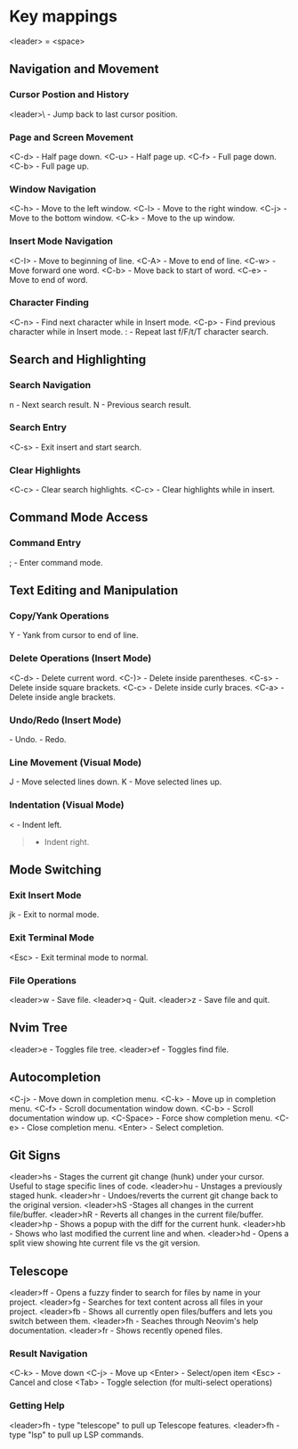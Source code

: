 # Key mappings
\<leader> = \<space>

## Navigation and Movement
### Cursor Postion and History
\<leader>\ - Jump back to last cursor position.

### Page and Screen Movement
\<C-d> - Half page down.
\<C-u> - Half page up.
\<C-f> - Full page down.
\<C-b> - Full page up.

### Window Navigation
\<C-h> - Move to the left window.
\<C-l> - Move to the right window.
\<C-j> - Move to the bottom window.
\<C-k> - Move to the up window.

### Insert Mode Navigation
\<C-I> - Move to beginning of line.
\<C-A> - Move to end of line.
\<C-w> - Move forward one word.
\<C-b> - Move back to start of word.
\<C-e> - Move to end of word.

### Character Finding
\<C-n> - Find next character while in Insert mode.
\<C-p> - Find previous character while in Insert mode.
: - Repeat last f/F/t/T character search.

## Search and Highlighting
### Search Navigation
n - Next search result.
N - Previous search result.


### Search Entry
\<C-s> - Exit insert and start search.

### Clear Highlights
\<C-c> - Clear search highlights.
\<C-c> - Clear highlights while in insert.

## Command Mode Access
### Command Entry
; - Enter command mode.

## Text Editing and Manipulation
### Copy/Yank Operations
Y - Yank from cursor to end of line.

### Delete Operations (Insert Mode)
\<C-d> - Delete current word.
\<C-)> - Delete inside parentheses.
\<C-s><C-b> - Delete inside square brackets.
\<C-c><C-b> - Delete inside curly braces.
\<C-a><C-b> - Delete inside angle brackets.


### Undo/Redo (Insert Mode)
<C-u> - Undo.
<C-r><C-u> - Redo.

### Line Movement (Visual Mode)
J - Move selected lines down.
K - Move selected lines up.

### Indentation (Visual Mode)
< - Indent left.
> - Indent right.


## Mode Switching
### Exit Insert Mode
jk - Exit to normal mode.

### Exit Terminal Mode
\<Esc> - Exit terminal mode to normal.

### File Operations
\<leader>w - Save file.
\<leader>q - Quit.
\<leader>z - Save file and quit.


## Nvim Tree
\<leader>e - Toggles file tree.
\<leader>ef - Toggles find file.

## Autocompletion
\<C-j> - Move down in completion menu.
\<C-k> - Move up in completion menu.
\<C-f> - Scroll documentation window down.
\<C-b> - Scroll documentation window up.
\<C-Space> - Force show completion menu.
\<C-e> - Close completion menu.
\<Enter> - Select completion.

## Git Signs
\<leader>hs - Stages the current git change (hunk) under your cursor. Useful to stage specific lines of code.
\<leader>hu - Unstages a previously staged hunk.
\<leader>hr - Undoes/reverts the current git change back to the original version.
\<leader>hS -Stages all changes in the current file/buffer.
\<leader>hR - Reverts all changes in the current file/buffer.
\<leader>hp - Shows a popup with the diff for the current hunk.
\<leader>hb - Shows who last modified the current line and when.
\<leader>hd - Opens a split view showing hte current file vs the git version.

## Telescope
\<leader>ff - Opens a fuzzy finder to search for files by name in your project.
\<leader>fg - Searches for text content across all files in your project.
\<leader>fb - Shows all currently open files/buffers and lets you switch between them.
\<leader>fh - Seaches through Neovim's help documentation.
\<leader>fr - Shows recently opened files.

### Result Navigation
\<C-k> - Move down
\<C-j> - Move up
\<Enter> - Select/open item
\<Esc> - Cancel and close
\<Tab> - Toggle selection (for multi-select operations)

### Getting Help
\<leader>fh - type "telescope" to pull up Telescope features.
\<leader>fh - type "lsp" to pull up LSP commands.
